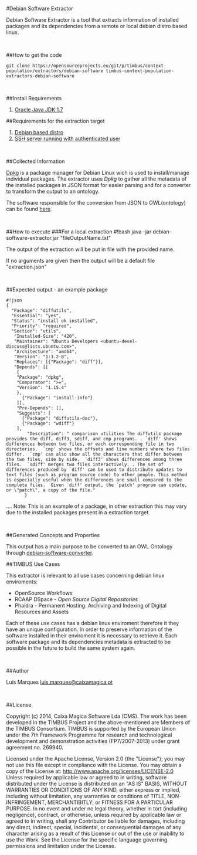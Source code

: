 #Debian Software Extractor

Debian Software Extractor is a tool that extracts information of installed packages and its dependencies from a remote or local debian distro based linux.

&nbsp;

##How to get the code

	git clone https://opensourceprojects.eu/git/p/timbus/context-population/extractors/debian-software timbus-context-population-extractors-debian-software 

&nbsp;

##Install Requirements

1. [Oracle Java JDK 1.7](http://www.oracle.com/technetwork/java/javase/downloads/index.html)

##Requirements for the extraction target

1. [Debian based distro](http://en.wikipedia.org/wiki/list_of_Linux_distributions#Debian-based)
2. [SSH server running with authenticated user](http://www.cyberciti.biz/faq/how-to-installing-and-using-ssh-client-server-in-linux/)

&nbsp;

##Collected Information

[Dpkg](http://en.wikipedia.org/wiki/Dpkg) is a package manager for Debian Linux wich is used to install/manage individual packages. The extractor uses *Dpkg* to gather all the metadata of the installed packages in JSON format for easier parsing and for a converter to transform the output to an ontology.

The software responsible for the conversion from JSON to OWL(ontology) can be found [here](https://opensourceprojects.eu/p/timbus/context-model/converters/json-xml/deb-converter/).

&nbsp;

##How to execute
###For a local extraction
	#!bash
	java -jar debian-software-extractor.jar "fileOutputName.txt"

The output of the extraction will be put in file with the provided name.

If no arguments are given then the output will be a default file "extraction.json"

&nbsp;

##Expected output - an example package

	#!json
	{
  	  "Package": "diffutils",
 	  "Essential": "yes",
	  "Status": "install ok installed",
   	  "Priority": "required",
   	  "Section": "utils",
	   "Installed-Size": "420",
	   "Maintainer": "Ubuntu Developers <ubuntu-devel-discuss@lists.ubuntu.com>",
	   "Architecture": "amd64",
	   "Version": "1:3.2-8",
	   "Replaces": [{"Package": "diff"}],
	   "Depends": [[
	    {
		"Package": "dpkg",
		"Comparator": ">=",
		"Version": "1.15.4"
	    },
	      {"Package": "install-info"}
	    ]],
	    "Pre-Depends": [],
	    "Suggests": [
	      {"Package": "diffutils-doc"},
	      {"Package": "wdiff"}
	    ],
            "Description": " comparison utilities The diffutils package provides the diff, diff3, sdiff, and cmp programs. . `diff' shows differences between two files, or each corresponding file in two directories.  `cmp' shows the offsets and line numbers where two files differ.  `cmp' can also show all the characters that differ between the two files, side by side.  `diff3' shows differences among three files.  `sdiff' merges two files interactively. . The set of differences produced by `diff' can be used to distribute updates to text files (such as program source code) to other people. This method is especially useful when the differences are small compared to the complete files.  Given `diff' output, the `patch' program can update, or \"patch\", a copy of the file."
           }
.... 
Note: This is an example of a package, in other extraction this may vary due to the installed packages present in a extraction target.

&nbsp;

##Generated Concepts and Properties

This output has a main purpose to be converted to an OWL Ontology through [debian-software-converter](https://opensourceprojects.eu/p/timbus/context-model/converters/json-xml/deb-converter/).

##TIMBUS Use Cases

This extractor is relevant to all use cases concerning debian linux enviroments:
- OpenSource Workflows
- RCAAP DSpace - *Open Source Digital Repositories*
- Phaidra - Permanent Hosting. Archiving and Indexing of Digital Resources and Assets

Each of these use cases has a debian linux enviroment therefore it they have an unique configuration. In order to preserve information of the software installed in their enviroment it is necessary to retrieve it. Each software package and its dependencies metadata is extracted to be possible in the future to build the same system again.

&nbsp;

##Author

Luís Marques <luis.marques@caixamagica.pt>

&nbsp;

##License

Copyright (c) 2014, Caixa Magica Software Lda (CMS).
The work has been developed in the TIMBUS Project and the above-mentioned are Members of the TIMBUS Consortium.
TIMBUS is supported by the European Union under the 7th Framework Programme for research and technological development and demonstration activities (FP7/2007-2013) under grant agreement no. 269940.

Licensed under the Apache License, Version 2.0 (the "License"); you may not use this file except in compliance with the License. You may obtain a copy of the License at:   http://www.apache.org/licenses/LICENSE-2.0 Unless required by applicable law or agreed to in writing, software distributed under the License is distributed on an "AS IS" BASIS, WITHOUT WARRANTIES OR CONDITIONS OF ANY KIND, either express or implied, including without limitation, any warranties or conditions of TITLE, NON-INFRINGEMENT, MERCHANTIBITLY, or FITNESS FOR A PARTICULAR PURPOSE. In no event and under no legal theory, whether in tort (including negligence), contract, or otherwise, unless required by applicable law or agreed to in writing, shall any Contributor be liable for damages, including any direct, indirect, special, incidental, or consequential damages of any character arising as a result of this License or out of the use or inability to use the Work.
See the License for the specific language governing permissions and limitation under the License.
